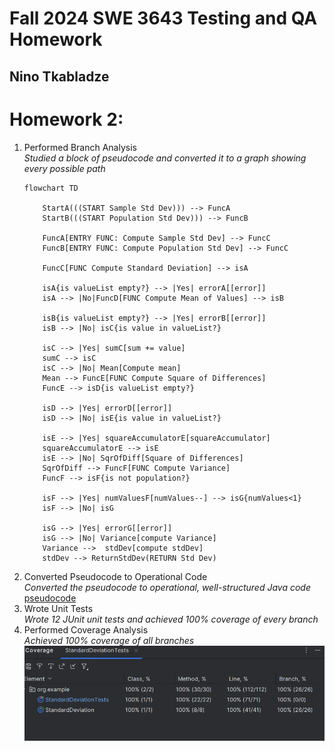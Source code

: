 # Fall 2024 SWE 3643 Testing and QA Homework
## Nino Tkabladze

# Homework 2:
  1. Performed Branch Analysis  
     *Studied a block of pseudocode and converted it to a graph showing every possible path*
     ```mermaid
     flowchart TD
        
         StartA(((START Sample Std Dev))) --> FuncA
         StartB(((START Population Std Dev))) --> FuncB
              
         FuncA[ENTRY FUNC: Compute Sample Std Dev] --> FuncC
         FuncB[ENTRY FUNC: Compute Population Std Dev] --> FuncC
     
         FuncC[FUNC Compute Standard Deviation] --> isA
     
         isA{is valueList empty?} --> |Yes| errorA[[error]]
         isA --> |No|FuncD[FUNC Compute Mean of Values] --> isB
         
         isB{is valueList empty?} --> |Yes| errorB[[error]]
         isB --> |No| isC{is value in valueList?}
        
         isC --> |Yes| sumC[sum += value]
         sumC --> isC
         isC --> |No| Mean[Compute mean]
         Mean --> FuncE[FUNC Compute Square of Differences] 
         FuncE --> isD{is valueList empty?}
         
         isD --> |Yes| errorD[[error]]
         isD --> |No| isE{is value in valueList?}
     
         isE --> |Yes| squareAccumulatorE[squareAccumulator]
         squareAccumulatorE --> isE
         isE --> |No| SqrOfDiff[Square of Differences]
         SqrOfDiff --> FuncF[FUNC Compute Variance]
         FuncF --> isF{is not population?}
         
         isF --> |Yes| numValuesF[numValues--] --> isG{numValues<1}
         isF --> |No| isG
     
         isG --> |Yes| errorG[[error]]
         isG --> |No| Variance[compute Variance]
         Variance -->  stdDev[compute stdDev]
         stdDev --> ReturnStdDev(RETURN Std Dev)

     ```
  2. Converted Pseudocode to Operational Code  
     *Converted the pseudocode to operational, well-structured Java code*  
     [pseudocode](https://github.com/ninuljaja/SWE3643-Fall2024-Homework/blob/51c627d4de21e644ea02d66d5b8c154ad2bdbd28/Homework2/pseudocode.txt)
  3. Wrote Unit Tests  
     *Wrote 12 JUnit unit tests and achieved 100% coverage of every branch*
  4. Performed Coverage Analysis  
     *Achieved 100% coverage of all branches*  
     ![img.png](img.png)